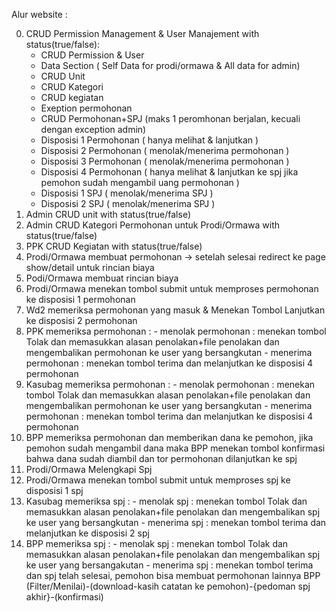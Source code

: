 Alur website :

0. CRUD Permission Management & User Manajement with status(true/false):
	- CRUD Permission & User
	- Data Section ( Self Data for prodi/ormawa & All data for admin)
	- CRUD Unit
	- CRUD Kategori
	- CRUD kegiatan
	- Exeption permohonan
	- CRUD Permohonan+SPJ (maks 1 peromhonan berjalan, kecuali dengan exception admin)
	- Disposisi 1 Permohonan ( hanya melihat & lanjutkan )
	- Disposisi 2 Permohonan ( menolak/menerima permohonan )
	- Disposisi 3 Permohonan ( menolak/menerima permohonan )
	- Disposisi 4 Permohonan ( hanya melihat & lanjutkan ke spj jika pemohon sudah mengambil uang permohonan )
	- Disposisi 1 SPJ ( menolak/menerima SPJ )
	- Disposisi 2 SPJ ( menolak/menerima SPJ )
1. Admin CRUD unit with status(true/false)
2. Admin CRUD Kategori Permohonan untuk Prodi/Ormawa with status(true/false)
3. PPK CRUD Kegiatan with status(true/false)
4. Prodi/Ormawa membuat permohonan -> setelah selesai redirect ke page show/detail untuk rincian biaya
5. Podi/Ormawa membuat rincian biaya
6. Prodi/Ormawa menekan tombol submit untuk memproses permohonan ke disposisi 1 permohonan
7. Wd2 memeriksa permohonan yang masuk & Menekan Tombol Lanjutkan ke disposisi 2 permohonan
8. PPK memeriksa permohonan : 	- menolak permohonan : menekan tombol Tolak dan memasukkan alasan penolakan+file penolakan dan mengembalikan permohonan ke user yang bersangkutan
							 	- menerima permohonan : menekan tombol terima dan melanjutkan ke disposisi 4 permohonan
9. Kasubag memeriksa permohonan : 	- menolak permohonan : menekan tombol Tolak dan memasukkan alasan penolakan+file penolakan dan mengembalikan permohonan ke user yang bersangkutan
							 		- menerima permohonan : menekan tombol terima dan melanjutkan ke disposisi 4 permohonan
10. BPP memeriksa permohonan dan memberikan dana ke pemohon, jika pemohon sudah mengambil dana maka BPP menekan tombol konfirmasi bahwa dana sudah diambil dan tor permohonan dilanjutkan ke spj
11. Prodi/Ormawa Melengkapi Spj
12. Prodi/Ormawa menekan tombol submit untuk memproses spj ke disposisi 1 spj
13. Kasubag memeriksa spj : - menolak spj : menekan tombol Tolak dan memasukkan alasan penolakan+file penolakan dan mengembalikan spj ke user yang bersangkutan
							 - menerima spj : menekan tombol terima dan melanjutkan ke disposisi 2 spj
14. BPP memeriksa spj : - menolak spj : menekan tombol Tolak dan memasukkan alasan penolakan+file penolakan dan mengembalikan spj ke user yang bersangakutan
							 - menerima spj : menekan tombol terima dan spj telah selesai, pemohon bisa membuat permohonan lainnya
BPP (Filter/Menilai)-(download-kasih catatan ke pemohon)-{pedoman spj akhir}-(konfirmasi)